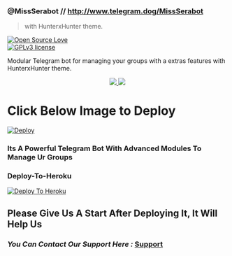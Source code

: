 ### @MissSerabot // http://www.telegram.dog/MissSerabot
> with HunterxHunter theme.

[![Open Source Love](https://badges.frapsoft.com/os/v1/open-source.png?v=103)](https://github.com/ellerbrock/open-source-badges/)  
[![GPLv3 license](https://img.shields.io/badge/License-GPLv3-blue.svg)](http://perso.crans.org/besson/LICENSE.html)

Modular Telegram bot for managing your groups with a extras features with HunterxHunter theme.

<p align="center">
  <a href="https://github.com/mry0000/CinderellaProBot/fork">
    <img src="https://img.shields.io/github/forks/Sur-vivor/CinderellaProBot?label=Fork&style=social">
    
  </a>
  <a href="https://github.com/mry0000/CinderellaProBot">
    <img src="https://img.shields.io/github/stars/Sur-vivor/CinderellaProBot?style=social">
  </a>
</p>

# Click Below Image to Deploy
[![Deploy](https://telegra.ph/file/ab422f057cd06ae127388.jpg)](https://heroku.com/deploy?template=https://github.com/Sur-vivor/CinderellaProBot.git)

### Its A Powerful Telegram Bot With Advanced Modules To Manage Ur Groups

### Deploy-To-Heroku
[![Deploy To Heroku](https://www.herokucdn.com/deploy/button.svg)](https://heroku.com/deploy?template=https://github.com/mry0000/CinderellaProBot)

## Please Give Us A Start After Deploying It, It Will Help Us

### *You Can Contact Our Support Here :* [Support](https://t.me/HackerzKaBot)
